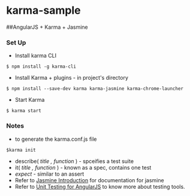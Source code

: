 # karma-sample
##AngularJS + Karma + Jasmine

### Set Up

* Install karma CLI

```
$ npm install -g karma-cli

```
* Install Karma + plugins - in project's directory
```
$ npm install --save-dev karma karma-jasmine karma-chrome-launcher
```
* Start Karma
```
$ karma start
```

### Notes

* to generate the karma.conf.js file
```
$karma init
```
* describe( _title , function_ ) - spceifies a test suite
* it( _title , function_ ) - known as a spec, contains one test
* _expect_ - similar to an assert
* Refer to [Jasmine Introduction](http://jasmine.github.io/2.2/introduction.html) for documentation for jasmine
* Refer to [Unit Testing for AngularJS](https://docs.angularjs.org/guide/unit-testing) to know more about testing tools.
